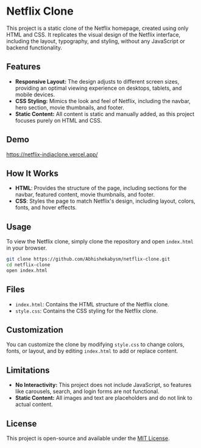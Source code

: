 # Netflix Clone

This project is a static clone of the Netflix homepage, created using only HTML and CSS. It replicates the visual design of the Netflix interface, including the layout, typography, and styling, without any JavaScript or backend functionality.

## Features

- **Responsive Layout:** The design adjusts to different screen sizes, providing an optimal viewing experience on desktops, tablets, and mobile devices.
- **CSS Styling:** Mimics the look and feel of Netflix, including the navbar, hero section, movie thumbnails, and footer.
- **Static Content:** All content is static and manually added, as this project focuses purely on HTML and CSS.

## Demo

https://netflix-indiaclone.vercel.app/

## How It Works

- **HTML**: Provides the structure of the page, including sections for the navbar, featured content, movie thumbnails, and footer.
- **CSS**: Styles the page to match Netflix's design, including layout, colors, fonts, and hover effects.

## Usage

To view the Netflix clone, simply clone the repository and open `index.html` in your browser.

```bash
git clone https://github.com/Abhishekabysm/netflix-clone.git
cd netflix-clone
open index.html
```

## Files

- `index.html`: Contains the HTML structure of the Netflix clone.
- `style.css`: Contains the CSS styling for the Netflix clone.

## Customization

You can customize the clone by modifying `style.css` to change colors, fonts, or layout, and by editing `index.html` to add or replace content.

## Limitations

- **No Interactivity:** This project does not include JavaScript, so features like carousels, search, and login forms are not functional.
- **Static Content:** All images and text are placeholders and do not link to actual content.

## License

This project is open-source and available under the [MIT License](LICENSE).
